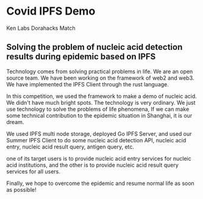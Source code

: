 # Covid IPFS Demo
Ken Labs Dorahacks Match

## Solving the problem of nucleic acid detection results during epidemic based on IPFS

Technology comes from solving practical problems in life. We are an open source team. We have been working on the framework of web2 and web3. 
We have implemented the IPFS Client through the rust language. 

In this competition, we used the framework to make a demo of nucleic acid. We didn't have much bright spots. The technology is very ordinary. We just use technology to solve the problems of life phenomena, If we can make some technical contribution to the epidemic situation in Shanghai, it is our dream.

We used IPFS multi node storage, deployed Go IPFS Server, and used our Summer IPFS Client to do some nucleic acid detection API, nucleic acid entry, nucleic acid result query, antigen query, etc. 

one of its target users is to provide nucleic acid entry services for nucleic acid institutions, and the other is to provide nucleic acid result query services for all users.

Finally, we hope to overcome the epidemic and resume normal life as soon as possible!
